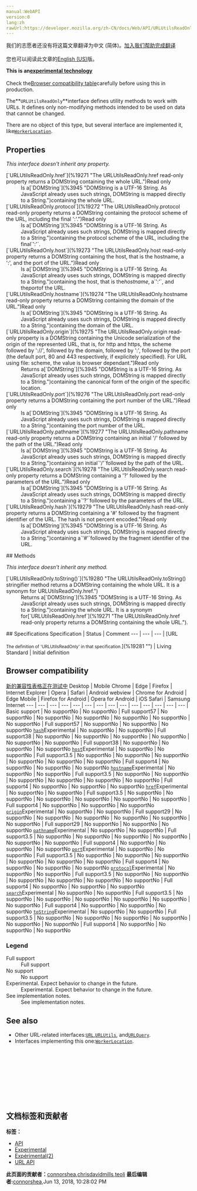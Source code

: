 ```yaml
---
manual:WebAPI
version:0
lang:zh
rawUrl:https://developer.mozilla.org/zh-CN/docs/Web/API/URLUtilsReadOnly
---
```




<bdi>我们的志愿者还没有将这篇文章翻译为<bdi>中文 (简体)</bdi>。[加入我们帮助完成翻译](%19267 "")<br></br>您也可以阅读此文章的[English (US)](%19268 "")版。</bdi>






**This is an[experimental technology](%3404 "")**<br></br>Check the[Browser compatibility table](%19269 "")carefully before using this in production.




The**`URLUtilsReadOnly`**interface defines utility methods to work with URLs. It defines only non-modifying methods intended to be used on data that cannot be changed.



There are no object of this type, but several interface are implemented it, like[`WorkerLocation`](%19270 "The WorkerLocation interface defines the absolute location of the script executed by the Worker. Such an object is initialized for each worker and is available via the WorkerGlobalScope.location property obtained by calling self.location.").


## Properties<a name="Properties"></a>


<em>This interface doesn&#39;t inherit any property.</em>

<dl><dt id=''>[`URLUtilsReadOnly.href`](%19271 "The URLUtilsReadOnly.href read-only property returns a DOMString containing the whole URL.")Read only</dt><dd>Is a[`DOMString`](%3945 "DOMString is a UTF-16 String. As JavaScript already uses such strings, DOMString is mapped directly to a String.")containing the whole URL.</dd><dt id=''>[`URLUtilsReadOnly.protocol`](%19272 "The URLUtilsReadOnly.protocol read-only property returns a DOMString containing the protocol scheme of the URL, including the final ':'.")Read only</dt><dd>Is a[`DOMString`](%3945 "DOMString is a UTF-16 String. As JavaScript already uses such strings, DOMString is mapped directly to a String.")containing the protocol scheme of the URL, including the final`':'`.</dd><dt id=''>[`URLUtilsReadOnly.host`](%19273 "The URLUtilsReadOnly.host read-only property returns a DOMString containing the host, that is the hostname, a ':', and the port of the URL.")Read only</dt><dd>Is a[`DOMString`](%3945 "DOMString is a UTF-16 String. As JavaScript already uses such strings, DOMString is mapped directly to a String.")containing the host, that is the<em>hostname</em>, a`':'`, and the<em>port</em>of the URL.</dd><dt id=''>[`URLUtilsReadOnly.hostname`](%19274 "The URLUtilsReadOnly.hostname read-only property returns a DOMString containing the domain of the URL.")Read only</dt><dd>Is a[`DOMString`](%3945 "DOMString is a UTF-16 String. As JavaScript already uses such strings, DOMString is mapped directly to a String.")containing the domain of the URL.</dd><dt id=''>[`URLUtilsReadOnly.origin`](%19275 "The URLUtilsReadOnly.origin read-only property is a DOMString containing the Unicode serialization of the origin of the represented URL, that is, for http and https, the scheme followed by '://', followed by the domain, followed by ':', followed by the port (the default port, 80 and 443 respectively, if explicitely specified). For URL using file: scheme, the value is browser dependant.")Read only</dt><dd>Returns a[`DOMString`](%3945 "DOMString is a UTF-16 String. As JavaScript already uses such strings, DOMString is mapped directly to a String.")containing the canonical form of the origin of the specific location.</dd><dt id=''>[`URLUtilsReadOnly.port`](%19276 "The URLUtilsReadOnly.port read-only property returns a DOMString containing the port number of the URL.")Read only</dt><dd>Is a[`DOMString`](%3945 "DOMString is a UTF-16 String. As JavaScript already uses such strings, DOMString is mapped directly to a String.")containing the port number of the URL.</dd><dt id=''>[`URLUtilsReadOnly.pathname`](%19277 "The URLUtilsReadOnly.pathname read-only property returns a DOMString containing an initial '/' followed by the path of the URL.")Read only</dt><dd>Is a[`DOMString`](%3945 "DOMString is a UTF-16 String. As JavaScript already uses such strings, DOMString is mapped directly to a String.")containing an initial`'/'`followed by the path of the URL.</dd><dt id=''>[`URLUtilsReadOnly.search`](%19278 "The URLUtilsReadOnly.search read-only property returns a DOMString containing a '?' followed by the parameters of the URL.")Read only</dt><dd>Is a[`DOMString`](%3945 "DOMString is a UTF-16 String. As JavaScript already uses such strings, DOMString is mapped directly to a String.")containing a`'?'`followed by the parameters of the URL.</dd><dt id=''>[`URLUtilsReadOnly.hash`](%19279 "The URLUtilsReadOnly.hash read-only property returns a DOMString containing a '#' followed by the fragment identifier of the URL. The hash is not percent encoded.")Read only</dt><dd>Is a[`DOMString`](%3945 "DOMString is a UTF-16 String. As JavaScript already uses such strings, DOMString is mapped directly to a String.")containing a`'#'`followed by the fragment identifier of the URL.</dd></dl>
## Methods<a name="Methods"></a>


<em>This interface doesn&#39;t inherit any method.</em>

<dl><dt id=''>[`URLUtilsReadOnly.toString()`](%19280 "The URLUtilsReadOnly.toString() stringifier method returns a DOMString containing the whole URL. It is a synonym for URLUtilsReadOnly.href.")</dt><dd>Returns a[`DOMString`](%3945 "DOMString is a UTF-16 String. As JavaScript already uses such strings, DOMString is mapped directly to a String.")containing the whole URL. It is a synonym for[`URLUtilsReadOnly.href`](%19271 "The URLUtilsReadOnly.href read-only property returns a DOMString containing the whole URL.").</dd></dl>
## Specifications<a name="Specifications"></a>
Specification | Status | Comment 
 ---  |  ---  |  ---  | 
[URL<br></br><small>The definition of &#39;URLUtilsReadOnly&#39; in that specification.</small>](%19281 "") | Living Standard | Initial definition 


## Browser compatibility<a name="Browser_compatibility"></a>
[新的兼容性表格正在测试中<i></i>](%3360 "")
<abbr>Desktop<i></i></abbr> | <abbr>Mobile<i></i></abbr> 
<abbr>Chrome<i></i></abbr> | <abbr>Edge<i></i></abbr> | <abbr>Firefox<i></i></abbr> | <abbr>Internet Explorer<i></i></abbr> | <abbr>Opera<i></i></abbr> | <abbr>Safari<i></i></abbr> | <abbr>Android webview<i></i></abbr> | <abbr>Chrome for Android<i></i></abbr> | <abbr>Edge Mobile<i></i></abbr> | <abbr>Firefox for Android<i></i></abbr> | <abbr>Opera for Android<i></i></abbr> | <abbr>iOS Safari<i></i></abbr> | <abbr>Samsung Internet<i></i></abbr> 
 ---  |  ---  |  ---  |  ---  |  ---  |  ---  |  ---  |  ---  |  ---  |  ---  |  ---  |  ---  |  ---  |  ---  | 
Basic support | <abbr>No support</abbr>No | <abbr>No support</abbr>No | <abbr>Full support</abbr>57 | <abbr>No support</abbr>No | <abbr>No support</abbr>No | <abbr>No support</abbr>No | <abbr>No support</abbr>No | <abbr>No support</abbr>No | <abbr>No support</abbr>No | <abbr>Full support</abbr>57 | <abbr>No support</abbr>No | <abbr>No support</abbr>No | <abbr>No support</abbr>No 
[`hash`](%19282 "")<abbr>Experimental<i></i></abbr> | <abbr>No support</abbr>No | <abbr>No support</abbr>No | <abbr>Full support</abbr>38 | <abbr>No support</abbr>No | <abbr>No support</abbr>No | <abbr>No support</abbr>No | <abbr>No support</abbr>No | <abbr>No support</abbr>No | <abbr>No support</abbr>No | <abbr>Full support</abbr>38 | <abbr>No support</abbr>No | <abbr>No support</abbr>No | <abbr>No support</abbr>No 
[`host`](%19283 "")<abbr>Experimental<i></i></abbr> | <abbr>No support</abbr>No | <abbr>No support</abbr>No | <abbr>Full support</abbr>3.5 | <abbr>No support</abbr>No | <abbr>No support</abbr>No | <abbr>No support</abbr>No | <abbr>No support</abbr>No | <abbr>No support</abbr>No | <abbr>No support</abbr>No | <abbr>Full support</abbr>4 | <abbr>No support</abbr>No | <abbr>No support</abbr>No | <abbr>No support</abbr>No 
[`hostname`](%19284 "")<abbr>Experimental<i></i></abbr> | <abbr>No support</abbr>No | <abbr>No support</abbr>No | <abbr>Full support</abbr>3.5 | <abbr>No support</abbr>No | <abbr>No support</abbr>No | <abbr>No support</abbr>No | <abbr>No support</abbr>No | <abbr>No support</abbr>No | <abbr>No support</abbr>No | <abbr>Full support</abbr>4 | <abbr>No support</abbr>No | <abbr>No support</abbr>No | <abbr>No support</abbr>No 
[`href`](%19285 "")<abbr>Experimental<i></i></abbr> | <abbr>No support</abbr>No | <abbr>No support</abbr>No | <abbr>Full support</abbr>3.5 | <abbr>No support</abbr>No | <abbr>No support</abbr>No | <abbr>No support</abbr>No | <abbr>No support</abbr>No | <abbr>No support</abbr>No | <abbr>No support</abbr>No | <abbr>Full support</abbr>4 | <abbr>No support</abbr>No | <abbr>No support</abbr>No | <abbr>No support</abbr>No 
[`origin`](%19286 "")<abbr>Experimental<i></i></abbr> | <abbr>No support</abbr>No | <abbr>No support</abbr>No | <abbr>Full support</abbr>29 | <abbr>No support</abbr>No | <abbr>No support</abbr>No | <abbr>No support</abbr>No | <abbr>No support</abbr>No | <abbr>No support</abbr>No | <abbr>No support</abbr>No | <abbr>Full support</abbr>29 | <abbr>No support</abbr>No | <abbr>No support</abbr>No | <abbr>No support</abbr>No 
[`pathname`](%19287 "")<abbr>Experimental<i></i></abbr> | <abbr>No support</abbr>No | <abbr>No support</abbr>No | <abbr>Full support</abbr>3.5 | <abbr>No support</abbr>No | <abbr>No support</abbr>No | <abbr>No support</abbr>No | <abbr>No support</abbr>No | <abbr>No support</abbr>No | <abbr>No support</abbr>No | <abbr>Full support</abbr>4 | <abbr>No support</abbr>No | <abbr>No support</abbr>No | <abbr>No support</abbr>No 
[`port`](%19288 "")<abbr>Experimental<i></i></abbr> | <abbr>No support</abbr>No | <abbr>No support</abbr>No | <abbr>Full support</abbr>3.5 | <abbr>No support</abbr>No | <abbr>No support</abbr>No | <abbr>No support</abbr>No | <abbr>No support</abbr>No | <abbr>No support</abbr>No | <abbr>No support</abbr>No | <abbr>Full support</abbr>4 | <abbr>No support</abbr>No | <abbr>No support</abbr>No | <abbr>No support</abbr>No 
[`protocol`](%19289 "")<abbr>Experimental<i></i></abbr> | <abbr>No support</abbr>No | <abbr>No support</abbr>No | <abbr>Full support</abbr>3.5 | <abbr>No support</abbr>No | <abbr>No support</abbr>No | <abbr>No support</abbr>No | <abbr>No support</abbr>No | <abbr>No support</abbr>No | <abbr>No support</abbr>No | <abbr>Full support</abbr>4 | <abbr>No support</abbr>No | <abbr>No support</abbr>No | <abbr>No support</abbr>No 
[`search`](%19290 "")<abbr>Experimental<i></i></abbr> | <abbr>No support</abbr>No | <abbr>No support</abbr>No | <abbr>Full support</abbr>3.5 | <abbr>No support</abbr>No | <abbr>No support</abbr>No | <abbr>No support</abbr>No | <abbr>No support</abbr>No | <abbr>No support</abbr>No | <abbr>No support</abbr>No | <abbr>Full support</abbr>4 | <abbr>No support</abbr>No | <abbr>No support</abbr>No | <abbr>No support</abbr>No 
[`toString`](%19291 "")<abbr>Experimental<i></i></abbr> | <abbr>No support</abbr>No | <abbr>No support</abbr>No | <abbr>Full support</abbr>3.5 | <abbr>No support</abbr>No | <abbr>No support</abbr>No | <abbr>No support</abbr>No | <abbr>No support</abbr>No | <abbr>No support</abbr>No | <abbr>No support</abbr>No | <abbr>Full support</abbr>4 | <abbr>No support</abbr>No | <abbr>No support</abbr>No | <abbr>No support</abbr>No 


### Legend<a name="Legend"></a>
<dl><dt id=''><abbr>Full support</abbr></dt><dd>Full support</dd><dt id=''><abbr>No support</abbr></dt><dd>No support</dd><dt id=''><abbr>Experimental. Expect behavior to change in the future.<i></i></abbr></dt><dd>Experimental. Expect behavior to change in the future.</dd><dt id=''><abbr>See implementation notes.<i></i></abbr></dt><dd>See implementation notes.</dd></dl>

## See also<a name="See_also"></a>

* Other URL-related interfaces:[`URL`](%19292 "The URL interface represents an object providing static methods used for creating object URLs."),[`URLUtils`](%19293 "The documentation about this has not yet been written; please consider contributing!"), and[`URLQuery`](%19294 "The documentation about this has not yet been written; please consider contributing!").
* Interfaces implementing this one:[`WorkerLocation`](%19270 "The WorkerLocation interface defines the absolute location of the script executed by the Worker. Such an object is initialized for each worker and is available via the WorkerGlobalScope.location property obtained by calling self.location.").
<dl><br></br><br></br><br></br><br></br><dd></dd><dd></dd></dl>


## 文档标签和贡献者
**标签：**
* [API](%50 "")
* [Experimental](%3379 "")
* [Expérimental(2)](%4792 "")
* [URL API](%19295 "")

**此页面的贡献者：**[connorshea](%5516 ""),[chrisdavidmills](%3495 ""),[teoli](%160 "")
**最后编辑者:**[connorshea](%5516 ""),<time>Jun 13, 2018, 10:28:02 PM</time>


